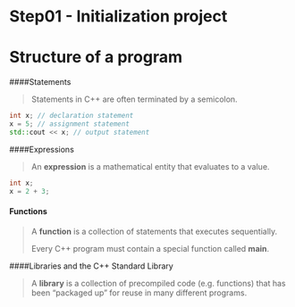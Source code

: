 # Step01 - Initialization project



# Structure of a program

####Statements

> Statements in C++ are often terminated by a semicolon.

```c++
int x; // declaration statement
x = 5; // assignment statement
std::cout << x; // output statement
```



####Expressions

> An **expression** is a mathematical entity that evaluates to a value.

```c++
int x;
x = 2 + 3;
```



#### Functions

>A **function** is a collection of statements that executes sequentially. 
>
>Every C++ program must contain a special function called **main**. 



####Libraries and the C++ Standard Library

> A **library** is a collection of precompiled code (e.g. functions) that has been “packaged up” for reuse in many different programs.



